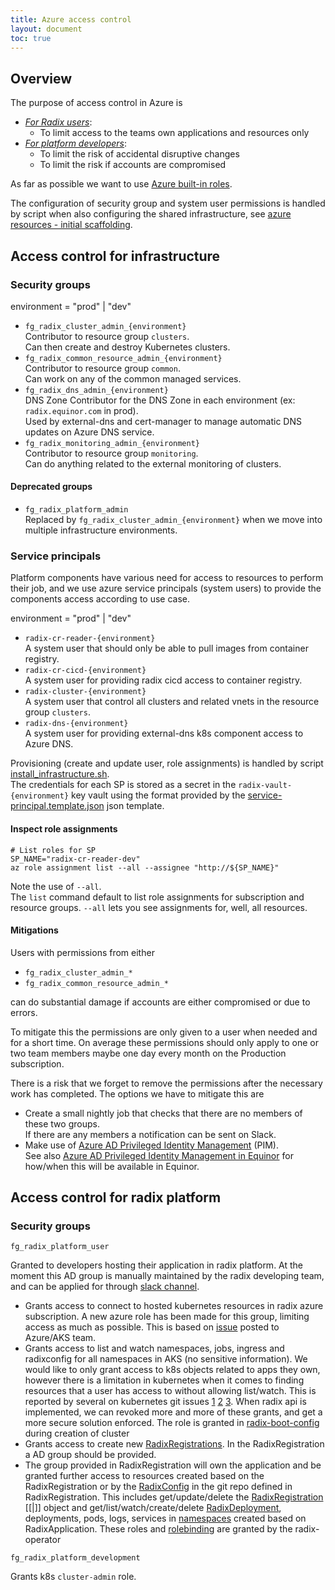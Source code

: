 ```yaml
---
title: Azure access control
layout: document
toc: true
---
```


## Overview

The purpose of access control in Azure is

- [_For Radix users_](#platform):
  - To limit access to the teams own applications and resources only
- [_For platform developers_](#infrastructure):
  - To limit the risk of accidental disruptive changes
  - To limit the risk if accounts are compromised

As far as possible we want to use [Azure built-in roles](https://docs.microsoft.com/en-us/azure/role-based-access-control/built-in-roles).  

The configuration of security group and system user permissions is handled by script when also configuring the shared infrastructure, see [azure resources - initial scaffolding](./azure-resources.md#scaffolding).

## Access control for infrastructure <a name="infrastructure"></a>

### Security groups 

environment = "prod" | "dev"

- `fg_radix_cluster_admin_{environment}`  
  Contributor to resource group `clusters`.  
  Can then create and destroy Kubernetes clusters.
- `fg_radix_common_resource_admin_{environment}`  
  Contributor to resource group `common`.  
  Can work on any of the common managed services.
- `fg_radix_dns_admin_{environment}`  
  DNS Zone Contributor for the DNS Zone in each environment (ex: `radix.equinor.com` in prod).  
  Used by external-dns and cert-manager to manage automatic DNS updates on Azure DNS service.
- `fg_radix_monitoring_admin_{environment}`  
  Contributor to resource group `monitoring`.  
  Can do anything related to the external monitoring of clusters.

#### Deprecated groups

- `fg_radix_platform_admin`  
  Replaced by `fg_radix_cluster_admin_{environment}` when we move into multiple infrastructure environments.

### Service principals

Platform components have various need for access to resources to perform their job, and we use azure service principals (system users) to provide the components access according to use case.  

environment = "prod" | "dev"

- `radix-cr-reader-{environment}`  
   A system user that should only be able to pull images from container registry.
- `radix-cr-cicd-{environment}`  
   A system user for providing radix cicd access to container registry.
- `radix-cluster-{environment}`  
   A system user that control all clusters and related vnets in the resource group `clusters`.
- `radix-dns-{environment}`  
  A system user for providing external-dns k8s component access to Azure DNS.

Provisioning (create and update user, role assignments) is handled by script [install_infrastructure.sh](https://github.com/equinor/radix-platform/blob/master/scripts/install_infrastructure.sh).  
The credentials for each SP is stored as a secret in the `radix-vault-{environment}` key vault using the format provided by the [service-principal.template.json](https://github.com/equinor/radix-platform/blob/master/scripts/service-principal.template.json) json template.

#### Inspect role assignments
```
# List roles for SP
SP_NAME="radix-cr-reader-dev"
az role assignment list --all --assignee "http://${SP_NAME}"
```

Note the use of `--all`.  
The `list` command default to list role assignments for subscription and resource groups. `--all` lets you see assignments for, well, all resources.

#### Mitigations

Users with permissions from either

- `fg_radix_cluster_admin_*`
- `fg_radix_common_resource_admin_*`

can do substantial damage if accounts are either compromised or due to errors.

To mitigate this the permissions are only given to a user when needed and for a short time. On average these permissions should only apply to one or two team members maybe one day every month on the Production subscription.

There is a risk that we forget to remove the permissions after the necessary work has completed. The options we have to mitigate this are

- Create a small nightly job that checks that there are no members of these two groups.  
  If there are any members a notification can be sent on Slack.
- Make use of [Azure AD Privileged Identity Management](https://docs.microsoft.com/en-us/azure/active-directory/privileged-identity-management/pim-configure) (PIM).  
  See also [Azure AD Privileged Identity Management in Equinor](./pim.md) for how/when this will be available in Equinor.  


## Access control for radix platform <a name="platform"></a>

### Security groups

`fg_radix_platform_user`

Granted to developers hosting their application in radix platform. At the moment this AD group is manually maintained by the radix developing team, and can be applied for through [slack channel](https://equinor.slack.com/messages/CBKM6N2JY/convo/G9M0R6BSB-1535027466.000100/).



- Grants access to connect to hosted kubernetes resources in radix azure subscription. A new azure role has been made for this group, limiting access as much as possible. This is based on [issue](https://github.com/Azure/AKS/issues/413#issuecomment-410334065) posted to Azure/AKS team.  
- Grants access to list and watch namespaces, jobs, ingress and radixconfig for all namespaces in AKS (no sensitive information). We would like to only grant access to k8s objects related to apps they own, however there is a limitation in kubernetes when it comes to finding resources that a user has access to without allowing list/watch. This is reported by several on kubernetes git issues [1](https://github.com/kubernetes/community/issues/1486) [2](https://github.com/kubernetes/kubernetes/issues/58262) [3](https://github.com/kubernetes/kubernetes/issues/40403). When radix api is implemented, we can revoked more and more of these grants, and get a more secure solution enforced. The role is granted in [radix-boot-config](https://github.com/equinor/radix-boot-configs/pull/50) during creation of cluster
- Grants access to create new [RadixRegistrations](https://github.com/equinor/radix-operator/blob/developer/docs/radixregistration.md). In the RadixRegistration a AD group should be provided. 
- The group provided in RadixRegistration will own the application and be granted further access to resources created based on the RadixRegistration or by the [RadixConfig](https://github.com/equinor/radix-operator/blob/developer/docs/radixconfig.md) in the git repo defined in RadixRegistration. This includes get/update/delete the [RadixRegistration](https://github.com/equinor/radix-operator/blob/developer/pkg/apis/kube/roles.go) [[|]] object and get/list/watch/create/delete [RadixDeployment](https://github.com/equinor/radix-operator/blob/developer/pkg/apis/kube/roles.go), deployments, pods, logs, services in [namespaces](https://github.com/equinor/radix-operator/blob/developer/charts/radix-operator/templates/rbac.yaml) created based on RadixApplication. These roles and [rolebinding](https://github.com/equinor/radix-operator/blob/developer/pkg/apis/kube/rolebinding.go) are granted by the radix-operator


`fg_radix_platform_development`  

Grants k8s `cluster-admin` role.


